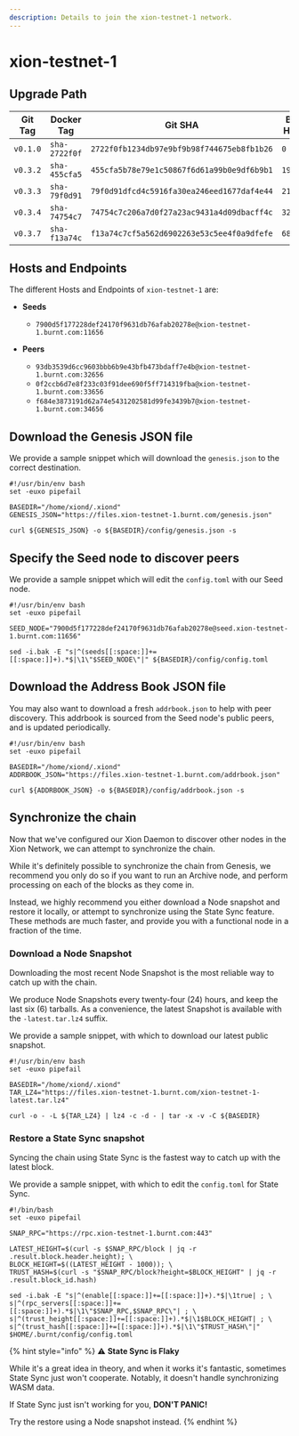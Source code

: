 ```yaml
---
description: Details to join the xion-testnet-1 network.
---
```


# xion-testnet-1

## Upgrade Path



| Git Tag  | Docker Tag    | Git SHA                                    | Block Height | Requires Halt |
| -------- | ------------- | ------------------------------------------ | ------------ | ------------- |
| `v0.1.0` | `sha-2722f0f` | `2722f0fb1234db97e9bf9b98f744675eb8fb1b26` | `0`          | `false`       |
| `v0.3.2` | `sha-455cfa5` | `455cfa5b78e79e1c50867f6d61a99b0e9df6b9b1` | `1929544`    | `true`        |
| `v0.3.3` | `sha-79f0d91` | `79f0d91dfcd4c5916fa30ea246eed1677daf4e44` | `2147030`    | `true`        |
| `v0.3.4` | `sha-74754c7` | `74754c7c206a7d0f27a23ac9431a4d09dbacff4c` | `3278095`    | `false`       |
| `v0.3.7` | `sha-f13a74c` | `f13a74c7cf5a562d6902263e53c5ee4f0a9dfefe` | `6887750`    | `true`        |

## Hosts and Endpoints

The different Hosts and Endpoints of `xion-testnet-1` are:

*   **Seeds**

    * `7900d5f177228def24170f9631db76afab20278e@xion-testnet-1.burnt.com:11656`


* **Peers**
  * `93db3539d6cc9603bbb6b9e43bfb473bdaff7e4b@xion-testnet-1.burnt.com:32656`
  * `0f2ccb6d7e8f233c03f91dee690f5ff714319fba@xion-testnet-1.burnt.com:33656`
  * `f684e3873191d62a74e5431202581d99fe3439b7@xion-testnet-1.burnt.com:34656`

## Download the Genesis JSON file

We provide a sample snippet which will download the `genesis.json` to the correct destination.

```
#!/usr/bin/env bash
set -euxo pipefail

BASEDIR="/home/xiond/.xiond"
GENESIS_JSON="https://files.xion-testnet-1.burnt.com/genesis.json"

curl ${GENESIS_JSON} -o ${BASEDIR}/config/genesis.json -s
```

## Specify the Seed node to discover peers

We provide a sample snippet which will edit the `config.toml` with our Seed node.

```
#!/usr/bin/env bash
set -euxo pipefail

SEED_NODE="7900d5f177228def24170f9631db76afab20278e@seed.xion-testnet-1.burnt.com:11656"

sed -i.bak -E "s|^(seeds[[:space:]]+=[[:space:]]+).*$|\1\"$SEED_NODE\"|" ${BASEDIR}/config/config.toml
```

## Download the Address Book JSON file

You may also want to download a fresh `addrbook.json` to help with peer discovery. This addrbook is sourced from the Seed node's public peers, and is updated periodically.

```
#!/usr/bin/env bash
set -euxo pipefail

BASEDIR="/home/xiond/.xiond"
ADDRBOOK_JSON="https://files.xion-testnet-1.burnt.com/addrbook.json"

curl ${ADDRBOOK_JSON} -o ${BASEDIR}/config/addrbook.json -s
```

## Synchronize the chain

Now that we've configured our Xion Daemon to discover other nodes in the Xion Network, we can attempt to synchronize the chain.

While it's definitely possible to synchronize the chain from Genesis, we recommend you only do so if you want to run an Archive node, and perform processing on each of the blocks as they come in.

Instead, we highly recommend you either download a Node snapshot and restore it locally, or attempt to synchronize using the State Sync feature. These methods are much faster, and provide you with a functional node in a fraction of the time.

### Download a Node Snapshot&#x20;

Downloading the most recent Node Snapshot is the most reliable way to catch up with the chain.

We produce Node Snapshots every twenty-four (24) hours, and keep the last six (6) tarballs. As a convenience, the latest Snapshot is available with the `-latest.tar.lz4` suffix.

We provide a sample snippet, with which to download our latest public snapshot.

```
#!/usr/bin/env bash
set -euxo pipefail

BASEDIR="/home/xiond/.xiond"
TAR_LZ4="https://files.xion-testnet-1.burnt.com/xion-testnet-1-latest.tar.lz4"

curl -o - -L ${TAR_LZ4} | lz4 -c -d - | tar -x -v -C ${BASEDIR}

```

### Restore a State Sync snapshot

Syncing the chain using State Sync is the fastest way to catch up with the latest block.

We provide a sample snippet, with which to edit the `config.toml` for State Sync.

```
#!/bin/bash
set -euxo pipefail

SNAP_RPC="https://rpc.xion-testnet-1.burnt.com:443"

LATEST_HEIGHT=$(curl -s $SNAP_RPC/block | jq -r .result.block.header.height); \
BLOCK_HEIGHT=$((LATEST_HEIGHT - 1000)); \
TRUST_HASH=$(curl -s "$SNAP_RPC/block?height=$BLOCK_HEIGHT" | jq -r .result.block_id.hash)

sed -i.bak -E "s|^(enable[[:space:]]+=[[:space:]]+).*$|\1true| ; \
s|^(rpc_servers[[:space:]]+=[[:space:]]+).*$|\1\"$SNAP_RPC,$SNAP_RPC\"| ; \
s|^(trust_height[[:space:]]+=[[:space:]]+).*$|\1$BLOCK_HEIGHT| ; \
s|^(trust_hash[[:space:]]+=[[:space:]]+).*$|\1\"$TRUST_HASH\"|" $HOME/.burnt/config/config.toml
```

{% hint style="info" %}
:warning: **State Sync is Flaky**

While it's a great idea in theory, and when it works it's fantastic, sometimes State Sync just won't cooperate. Notably, it doesn't handle synchronizing WASM data.

If State Sync just isn't working for you, **DON'T PANIC!**

Try the restore using a Node snapshot instead.
{% endhint %}


